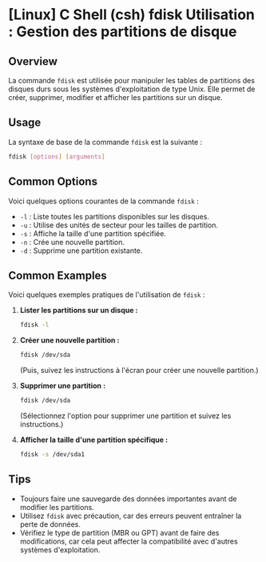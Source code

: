 # [Linux] C Shell (csh) fdisk Utilisation : Gestion des partitions de disque

## Overview
La commande `fdisk` est utilisée pour manipuler les tables de partitions des disques durs sous les systèmes d'exploitation de type Unix. Elle permet de créer, supprimer, modifier et afficher les partitions sur un disque.

## Usage
La syntaxe de base de la commande `fdisk` est la suivante :

```bash
fdisk [options] [arguments]
```

## Common Options
Voici quelques options courantes de la commande `fdisk` :

- `-l` : Liste toutes les partitions disponibles sur les disques.
- `-u` : Utilise des unités de secteur pour les tailles de partition.
- `-s` : Affiche la taille d'une partition spécifiée.
- `-n` : Crée une nouvelle partition.
- `-d` : Supprime une partition existante.

## Common Examples
Voici quelques exemples pratiques de l'utilisation de `fdisk` :

1. **Lister les partitions sur un disque :**
   ```bash
   fdisk -l
   ```

2. **Créer une nouvelle partition :**
   ```bash
   fdisk /dev/sda
   ```
   (Puis, suivez les instructions à l'écran pour créer une nouvelle partition.)

3. **Supprimer une partition :**
   ```bash
   fdisk /dev/sda
   ```
   (Sélectionnez l'option pour supprimer une partition et suivez les instructions.)

4. **Afficher la taille d'une partition spécifique :**
   ```bash
   fdisk -s /dev/sda1
   ```

## Tips
- Toujours faire une sauvegarde des données importantes avant de modifier les partitions.
- Utilisez `fdisk` avec précaution, car des erreurs peuvent entraîner la perte de données.
- Vérifiez le type de partition (MBR ou GPT) avant de faire des modifications, car cela peut affecter la compatibilité avec d'autres systèmes d'exploitation.